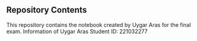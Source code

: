 ## Repository Contents

This repository contains the notebook created by Uygar Aras for the final exam. 
 Information of Uygar Aras 
Student ID: 221032277
